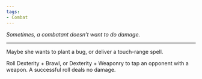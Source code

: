 ```yaml
---
tags:
- Combat
---
```


_Sometimes, a combatant doesn’t want to do damage._

---

Maybe she wants to plant a bug, or deliver a touch-range spell.

Roll Dexterity + Brawl, or Dexterity + Weaponry to tap an opponent with a weapon. A successful roll deals no damage.